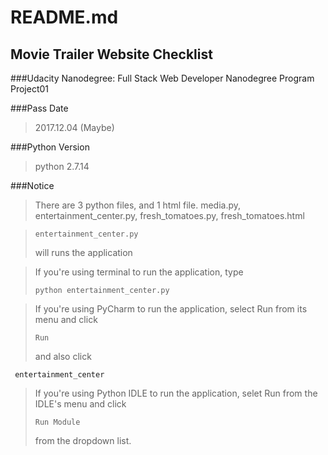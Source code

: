 README.md
============
Movie Trailer Website Checklist
---------------------------------
###Udacity Nanodegree: Full Stack Web Developer Nanodegree Program Project01

###Pass Date 
>2017.12.04 (Maybe)

###Python Version
>python 2.7.14

###Notice
>There are 3 python files, and 1 html file. 
>media.py, entertainment_center.py, fresh_tomatoes.py, fresh_tomatoes.html

><pre><code>entertainment_center.py</code></pre> will runs the application

>If you're using terminal to run the application, type <pre><code>python entertainment_center.py</code></pre>

>If you're using PyCharm to run the application, select Run from its menu and click <pre><code>Run</code></pre> and also click 
<pre><code> entertainment_center </code></pre>

>If you're using Python IDLE to run the application, selet Run from the IDLE's menu and click <pre><code>Run Module</code></pre> from the dropdown list. 
